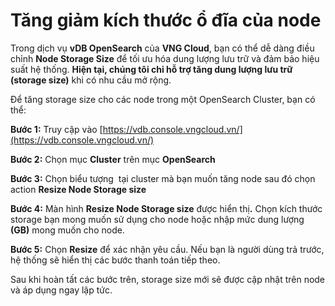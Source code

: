 # Tăng giảm kích thước ổ đĩa của node

Trong dịch vụ **vDB OpenSearch** của **VNG Cloud**, bạn có thể dễ dàng điều chỉnh **Node Storage Size** để tối ưu hóa dung lượng lưu trữ và đảm bảo hiệu suất hệ thống. **Hiện tại, chúng tôi chỉ hỗ trợ tăng dung lượng lưu trữ (storage size)** khi có nhu cầu mở rộng.

Để tăng storage size cho các node trong một OpenSearch Cluster, bạn có thể:

**Bước 1:** Truy cập vào [https://vdb.console.vngcloud.vn/](https://vdb.console.vngcloud.vn/)

**Bước 2:** Chọn mục **Cluster** trên mục **OpenSearch**

**Bước 3:** Chọn biểu tượng <img src="https://docs.vngcloud.vn/~gitbook/image?url=https%3A%2F%2F3672463924-files.gitbook.io%2F%7E%2Ffiles%2Fv0%2Fb%2Fgitbook-x-prod.appspot.com%2Fo%2Fspaces%252FB0NrrrdJdpYOYzRkbWp5%252Fuploads%252FrxitUMM9JIncMgn4JDAK%252Fimage.png%3Falt%3Dmedia%26token%3D7baaf770-23ce-478c-816f-bd324ab4ddee&#x26;width=27&#x26;dpr=4&#x26;quality=100&#x26;sign=5b654b0&#x26;sv=1" alt="" data-size="line"> tại cluster mà bạn muốn tăng node sau đó chọn action **Resize Node Storage size**

**Bước 4:** Màn hình **Resize Node Storage size** được hiển th&#x1ECB;**.** Chọn kích thước storage bạn mong muốn sử dụng cho node hoặc nhập mức dung lượng **(GB)** mong muốn cho node.

**Bước 5:** Chọn **Resize** để xác nhận yêu cầu. Nếu bạn là người dùng trả trước, hệ thống sẽ hiển thị các bước thanh toán tiếp theo.

Sau khi hoàn tất các bước trên, storage size mới sẽ được cập nhật trên node và áp dụng ngay lập tức.
